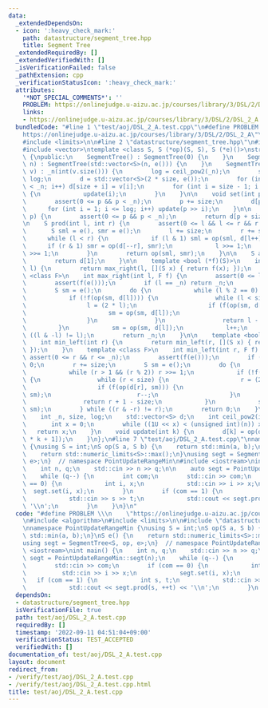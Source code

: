 ```yaml
---
data:
  _extendedDependsOn:
  - icon: ':heavy_check_mark:'
    path: datastructure/segment_tree.hpp
    title: Segment Tree
  _extendedRequiredBy: []
  _extendedVerifiedWith: []
  _isVerificationFailed: false
  _pathExtension: cpp
  _verificationStatusIcon: ':heavy_check_mark:'
  attributes:
    '*NOT_SPECIAL_COMMENTS*': ''
    PROBLEM: https://onlinejudge.u-aizu.ac.jp/courses/library/3/DSL/2/DSL_2_A
    links:
    - https://onlinejudge.u-aizu.ac.jp/courses/library/3/DSL/2/DSL_2_A
  bundledCode: "#line 1 \"test/aoj/DSL_2_A.test.cpp\"\n#define PROBLEM \\\n    \"\
    https://onlinejudge.u-aizu.ac.jp/courses/library/3/DSL/2/DSL_2_A\"\n#include <algorithm>\n\
    #include <limits>\n\n#line 2 \"datastructure/segment_tree.hpp\"\n#include <cassert>\n\
    #include <vector>\ntemplate <class S, S (*op)(S, S), S (*e)()>\nstruct SegmentTree\
    \ {\npublic:\n    SegmentTree() : SegmentTree(0) {\n    }\n    SegmentTree(int\
    \ n) : SegmentTree(std::vector<S>(n, e())) {\n    }\n    SegmentTree(const std::vector<S>&\
    \ v) : _n(int(v.size())) {\n        log = ceil_pow2(_n);\n        size = 1 <<\
    \ log;\n        d = std::vector<S>(2 * size, e());\n        for (int i = 0; i\
    \ < _n; i++) d[size + i] = v[i];\n        for (int i = size - 1; i >= 1; i--)\
    \ {\n            update(i);\n        }\n    }\n\n    void set(int p, S x) {\n\
    \        assert(0 <= p && p < _n);\n        p += size;\n        d[p] = x;\n  \
    \      for (int i = 1; i <= log; i++) update(p >> i);\n    }\n\n    S get(int\
    \ p) {\n        assert(0 <= p && p < _n);\n        return d[p + size];\n    }\n\
    \n    S prod(int l, int r) {\n        assert(0 <= l && l <= r && r <= _n);\n \
    \       S sml = e(), smr = e();\n        l += size;\n        r += size;\n\n  \
    \      while (l < r) {\n            if (l & 1) sml = op(sml, d[l++]);\n      \
    \      if (r & 1) smr = op(d[--r], smr);\n            l >>= 1;\n            r\
    \ >>= 1;\n        }\n        return op(sml, smr);\n    }\n\n    S all_prod() {\n\
    \        return d[1];\n    }\n\n    template <bool (*f)(S)>\n    int max_right(int\
    \ l) {\n        return max_right(l, [](S x) { return f(x); });\n    }\n    template\
    \ <class F>\n    int max_right(int l, F f) {\n        assert(0 <= l && l <= _n);\n\
    \        assert(f(e()));\n        if (l == _n) return _n;\n        l += size;\n\
    \        S sm = e();\n        do {\n            while (l % 2 == 0) l >>= 1;\n\
    \            if (!f(op(sm, d[l]))) {\n                while (l < size) {\n   \
    \                 l = (2 * l);\n                    if (f(op(sm, d[l]))) {\n \
    \                       sm = op(sm, d[l]);\n                        l++;\n   \
    \                 }\n                }\n                return l - size;\n   \
    \         }\n            sm = op(sm, d[l]);\n            l++;\n        } while\
    \ ((l & -l) != l);\n        return _n;\n    }\n\n    template <bool (*f)(S)>\n\
    \    int min_left(int r) {\n        return min_left(r, [](S x) { return f(x);\
    \ });\n    }\n    template <class F>\n    int min_left(int r, F f) {\n       \
    \ assert(0 <= r && r <= _n);\n        assert(f(e()));\n        if (r == 0) return\
    \ 0;\n        r += size;\n        S sm = e();\n        do {\n            r--;\n\
    \            while (r > 1 && (r % 2)) r >>= 1;\n            if (!f(op(d[r], sm)))\
    \ {\n                while (r < size) {\n                    r = (2 * r + 1);\n\
    \                    if (f(op(d[r], sm))) {\n                        sm = op(d[r],\
    \ sm);\n                        r--;\n                    }\n                }\n\
    \                return r + 1 - size;\n            }\n            sm = op(d[r],\
    \ sm);\n        } while ((r & -r) != r);\n        return 0;\n    }\n\nprivate:\n\
    \    int _n, size, log;\n    std::vector<S> d;\n    int ceil_pow2(int n) {\n \
    \       int x = 0;\n        while ((1U << x) < (unsigned int)(n)) x++;\n     \
    \   return x;\n    }\n    void update(int k) {\n        d[k] = op(d[2 * k], d[2\
    \ * k + 1]);\n    }\n};\n#line 7 \"test/aoj/DSL_2_A.test.cpp\"\nnamespace PointUpdateRangeMin\
    \ {\nusing S = int;\nS op(S a, S b) {\n    return std::min(a, b);\n}\nS e() {\n\
    \    return std::numeric_limits<S>::max();\n}\nusing segt = SegmentTree<S, op,\
    \ e>;\n}  // namespace PointUpdateRangeMin\n#include <iostream>\nint main() {\n\
    \    int n, q;\n    std::cin >> n >> q;\n\n    auto segt = PointUpdateRangeMin::segt(n);\n\
    \    while (q--) {\n        int com;\n        std::cin >> com;\n        if (com\
    \ == 0) {\n            int i, x;\n            std::cin >> i >> x;\n          \
    \  segt.set(i, x);\n        }\n        if (com == 1) {\n            int s, t;\n\
    \            std::cin >> s >> t;\n            std::cout << segt.prod(s, ++t) <<\
    \ '\\n';\n        }\n    }\n}\n"
  code: "#define PROBLEM \\\n    \"https://onlinejudge.u-aizu.ac.jp/courses/library/3/DSL/2/DSL_2_A\"\
    \n#include <algorithm>\n#include <limits>\n\n#include \"datastructure/segment_tree.hpp\"\
    \nnamespace PointUpdateRangeMin {\nusing S = int;\nS op(S a, S b) {\n    return\
    \ std::min(a, b);\n}\nS e() {\n    return std::numeric_limits<S>::max();\n}\n\
    using segt = SegmentTree<S, op, e>;\n}  // namespace PointUpdateRangeMin\n#include\
    \ <iostream>\nint main() {\n    int n, q;\n    std::cin >> n >> q;\n\n    auto\
    \ segt = PointUpdateRangeMin::segt(n);\n    while (q--) {\n        int com;\n\
    \        std::cin >> com;\n        if (com == 0) {\n            int i, x;\n  \
    \          std::cin >> i >> x;\n            segt.set(i, x);\n        }\n     \
    \   if (com == 1) {\n            int s, t;\n            std::cin >> s >> t;\n\
    \            std::cout << segt.prod(s, ++t) << '\\n';\n        }\n    }\n}"
  dependsOn:
  - datastructure/segment_tree.hpp
  isVerificationFile: true
  path: test/aoj/DSL_2_A.test.cpp
  requiredBy: []
  timestamp: '2022-09-11 04:51:04+09:00'
  verificationStatus: TEST_ACCEPTED
  verifiedWith: []
documentation_of: test/aoj/DSL_2_A.test.cpp
layout: document
redirect_from:
- /verify/test/aoj/DSL_2_A.test.cpp
- /verify/test/aoj/DSL_2_A.test.cpp.html
title: test/aoj/DSL_2_A.test.cpp
---
```

